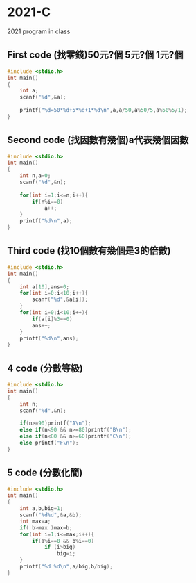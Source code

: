 # 2021-C
2021 program in class
## First code (找零錢)50元?個  5元?個  1元?個
```C
#include <stdio.h>
int main()
{
	int a;
	scanf("%d",&a);
	
	printf("%d=50*%d+5*%d+1*%d\n",a,a/50,a%50/5,a%50%5/1);
}
```
## Second code (找因數有幾個)a代表幾個因數
```C
#include <stdio.h>
int main()
{
	int n,a=0;
	scanf("%d",&n);
	
	for(int i=1;i<=n;i++){
		if(n%i==0)
			a++;
	}
	printf("%d\n",a);
}
```
## Third code (找10個數有幾個是3的倍數)
```C
#include <stdio.h>
int main()
{
	int a[10],ans=0;
	for(int i=0;i<10;i++){
		scanf("%d",&a[i]);
	}
	for(int i=0;i<10;i++){
		if(a[i]%3==0)
		ans++;
	}
	printf("%d\n",ans);
}
```
## 4 code (分數等級)
```C
#include <stdio.h>
int main()
{
	int n;
	scanf("%d",&n);
	
	if(n>=90)printf("A\n");
	else if(n<90 && n>=80)printf("B\n");
	else if(n<80 && n>=60)printf("C\n");
	else printf("F\n");
}
```
## 5 code (分數化簡)
```C
#include <stdio.h>
int main()
{	
	int a,b,big=1;
	scanf("%d%d",&a,&b);
	int max=a;
	if( b>max )max=b;
	for(int i=1;i<=max;i++){
		if(a%i==0 && b%i==0)
			if (i>big)
				big=i;
	}
	printf("%d %d\n",a/big,b/big);
}
```
